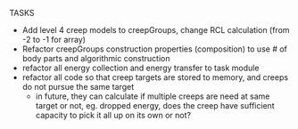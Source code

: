 TASKS

* Add level 4 creep models to creepGroups, change RCL calculation (from -2 to -1 for array)
* Refactor creepGroups construction properties (composition) to use # of body parts and algorithmic construction
* refactor all energy collection and energy transfer to task module
* refactor all code so that creep targets are stored to memory, and creeps do not pursue the same target
    * in future, they can calculate if multiple creeps are need at same target or not, eg. dropped energy, does the creep have sufficient capacity to pick it all up on its own or not?